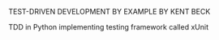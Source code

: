 TEST-DRIVEN DEVELOPMENT BY EXAMPLE BY KENT BECK

TDD in Python implementing testing framework called xUnit